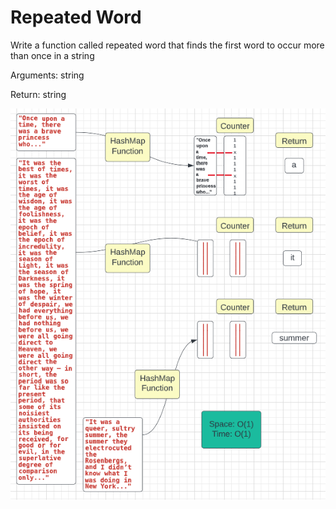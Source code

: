 # Repeated Word

Write a function called repeated word that finds the first word to occur more than once in a string

Arguments: string

Return: string

![img](../../assets/Screen%20Shot%202022-07-25%20at%204.49.51%20PM.png)
